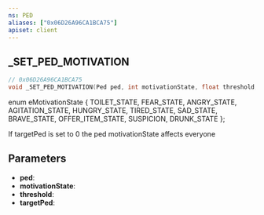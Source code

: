 ```yaml
---
ns: PED
aliases: ["0x06D26A96CA1BCA75"]
apiset: client
---
```

## _SET_PED_MOTIVATION

```c
// 0x06D26A96CA1BCA75
void _SET_PED_MOTIVATION(Ped ped, int motivationState, float threshold, Ped targetPed);
```

enum eMotivationState
{
	TOILET_STATE,
	FEAR_STATE,
	ANGRY_STATE,
	AGITATION_STATE,
	HUNGRY_STATE,
	TIRED_STATE,
	SAD_STATE,
	BRAVE_STATE,
	OFFER_ITEM_STATE,
	SUSPICION,
	DRUNK_STATE
};

If targetPed is set to 0 the ped motivationState affects everyone

## Parameters
* **ped**:
* **motivationState**:
* **threshold**:
* **targetPed**:
